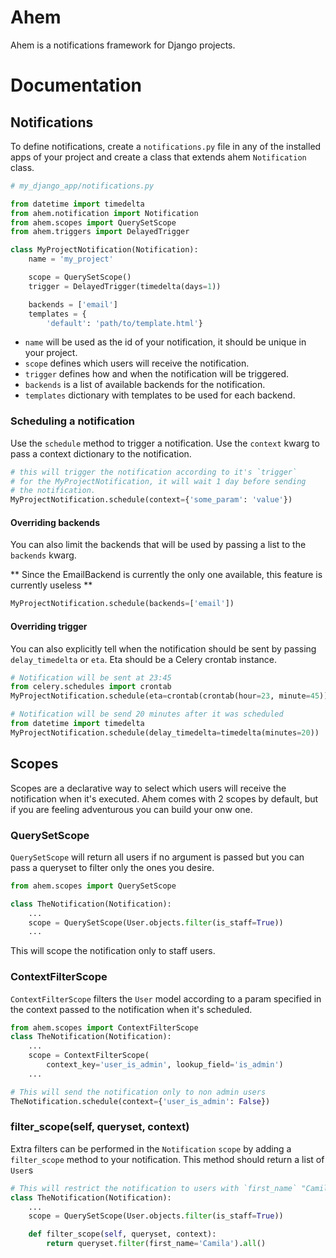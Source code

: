 # Ahem
Ahem is a notifications framework for Django projects.

# Documentation

## Notifications

To define notifications, create a ``notifications.py`` file in any
of the installed apps of your project and create a class that extends
ahem ``Notification`` class.

```python
# my_django_app/notifications.py

from datetime import timedelta
from ahem.notification import Notification
from ahem.scopes import QuerySetScope
from ahem.triggers import DelayedTrigger

class MyProjectNotification(Notification):
    name = 'my_project'

    scope = QuerySetScope()
    trigger = DelayedTrigger(timedelta(days=1))

    backends = ['email']
    templates = {
        'default': 'path/to/template.html'}
```

- ``name`` will be used as the id of your notification, it should be unique in your project.
- ``scope`` defines which users will receive the notification.
- ``trigger`` defines how and when the notification will be triggered.
- ``backends`` is a list of available backends for the notification.
- ``templates`` dictionary with templates to be used for each backend.

### Scheduling a notification

Use the ``schedule`` method to trigger a notification. Use the ``context`` kwarg to pass a context dictionary to the notification.

```python
# this will trigger the notification according to it's `trigger`
# for the MyProjectNotification, it will wait 1 day before sending
# the notification.
MyProjectNotification.schedule(context={'some_param': 'value'})
```

#### Overriding backends

You can also limit the backends that will be used by passing a list to the ``backends`` kwarg.

** Since the EmailBackend is currently the only one available, this feature is currently useless **
```python
MyProjectNotification.schedule(backends=['email'])
```

#### Overriding trigger

You can also explicitly tell when the notification should be sent by passing ``delay_timedelta`` or ``eta``. Eta should be a Celery crontab instance.

```python
# Notification will be sent at 23:45
from celery.schedules import crontab
MyProjectNotification.schedule(eta=crontab(crontab(hour=23, minute=45)))

# Notification will be send 20 minutes after it was scheduled
from datetime import timedelta
MyProjectNotification.schedule(delay_timedelta=timedelta(minutes=20))
```

## Scopes

Scopes are a declarative way to select which users will receive the notification when it's executed. Ahem comes with 2 scopes by default, but if you are feeling adventurous you can build your onw one.

### QuerySetScope

``QuerySetScope`` will return all users if no argument is passed but you can pass a queryset to filter only the ones you desire.

```python
from ahem.scopes import QuerySetScope

class TheNotification(Notification):
    ...
    scope = QuerySetScope(User.objects.filter(is_staff=True))
    ...
```
This will scope the notification only to staff users.

### ContextFilterScope

``ContextFilterScope`` filters the ``User`` model according to a param specified in the context passed to the notification when it's scheduled.

```python
from ahem.scopes import ContextFilterScope
class TheNotification(Notification):
    ...
    scope = ContextFilterScope(
        context_key='user_is_admin', lookup_field='is_admin')
    ...

# This will send the notification only to non admin users
TheNotification.schedule(context={'user_is_admin': False})
```

### filter_scope(self, queryset, context)

Extra filters can be performed in the ``Notification`` ``scope`` by adding a ``filter_scope`` method to your notification. This method should return a list of ``User``s

```python
# This will restrict the notification to users with `first_name` "Camila"
class TheNotification(Notification):
    ...
    scope = QuerySetScope(User.objects.filter(is_staff=True))

    def filter_scope(self, queryset, context):
        return queryset.filter(first_name='Camila').all()
```


